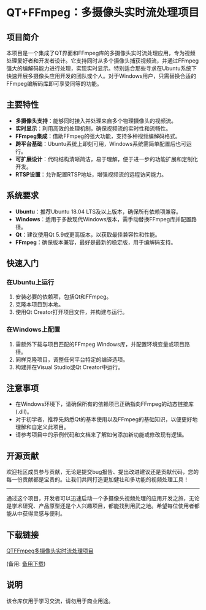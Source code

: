 # QT+FFmpeg：多摄像头实时流处理项目

## 项目简介

本项目是一个集成了QT界面和FFmpeg库的多摄像头实时流处理应用，专为视频处理爱好者和开发者设计。它支持同时从多个摄像头捕获视频流，并通过FFmpeg强大的编解码能力进行处理，实现实时显示。特别适合那些寻求在Ubuntu系统下快速开展多摄像头应用开发的团队或个人。对于Windows用户，只需替换合适的FFmpeg编解码库即可享受同等的功能。

## 主要特性

- **多摄像头支持**：能够同时接入并处理来自多个物理摄像头的视频流。
- **实时显示**：利用高效的处理机制，确保视频流的实时性和流畅性。
- **FFmpeg集成**：借助FFmpeg的强大功能，支持多种视频编解码格式。
- **跨平台基础**：Ubuntu系统上即刻可用，Windows系统需简单配置后也可运行。
- **可扩展设计**：代码结构清晰简洁，易于理解，便于进一步的功能扩展和定制化开发。
- **RTSP设置**：允许配置RTSP地址，增强视频流的远程访问能力。

## 系统要求

- **Ubuntu**：推荐Ubuntu 18.04 LTS及以上版本，确保所有依赖项兼容。
- **Windows**：适用于多数现代Windows版本，需手动替换FFmpeg库并配置路径。
- **Qt**：建议使用Qt 5.9或更高版本，以获取最佳兼容性和性能。
- **FFmpeg**：确保版本兼容，最好是最新的稳定版，用于编解码支持。

## 快速入门

### 在Ubuntu上运行

1. 安装必要的依赖项，包括Qt和FFmpeg。
2. 克隆本项目到本地。
3. 使用Qt Creator打开项目文件，并构建与运行。

### 在Windows上配置

1. 需额外下载与项目匹配的FFmpeg Windows库，并配置环境变量或项目路径。
2. 同样克隆项目，调整任何平台特定的编译选项。
3. 构建并在Visual Studio或Qt Creator中运行。

## 注意事项

- 在Windows环境下，请确保所有的依赖项已正确指向FFmpeg的动态链接库(.dll)。
- 对于初学者，推荐先熟悉Qt的基本使用以及FFmpeg的基础知识，以便更好地理解和自定义此项目。
- 请参考项目中的示例代码和文档来了解如何添加新功能或修改现有逻辑。

## 开源贡献

欢迎社区成员参与贡献，无论是提交bug报告、提出改进建议还是贡献代码，您的每一份贡献都是宝贵的。让我们共同打造更加健壮和多功能的视频处理工具！

---

通过这个项目，开发者可以迅速启动一个多摄像头视频处理的应用开发之旅，无论是学术研究、产品原型还是个人兴趣项目，都能找到用武之地。希望每位使用者都能从中获得灵感与便利。

## 下载链接
[QTFFmpeg多摄像头实时流处理项目](https://pan.quark.cn/s/0ad05d6ebf98) 

(备用: [备用下载](https://pan.baidu.com/s/1y2pAQ-wCwS8LBHGyvxm_qA?pwd=v55y))

## 说明

该仓库仅用于学习交流，请勿用于商业用途。
